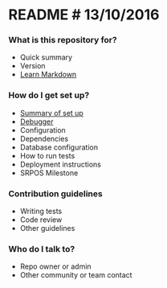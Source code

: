 # README # 13/10/2016

### What is this repository for? ###

* Quick summary
* Version
* [Learn Markdown](https://bitbucket.org/tutorials/markdowndemo)

### How do I get set up? ###

* [Summary of set up](https://bitbucket.org/stgdev/srpos-web-service/wiki/Summary%20of%20set%20up)
* [Debugger](https://bitbucket.org/stgdev/srpos-web-service/wiki/Debugger)
* Configuration
* Dependencies
* Database configuration
* How to run tests
* Deployment instructions
* SRPOS Milestone

### Contribution guidelines ###

* Writing tests
* Code review
* Other guidelines

### Who do I talk to? ###

* Repo owner or admin
* Other community or team contact
